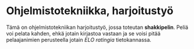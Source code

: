 # Ohjelmistotekniikka, harjoitustyö

Tämä on ohjelmistotekniikan harjoitustyö, jossa toteutan **shakkipelin**. Peliä voi pelata kahden, ehkä jotain kirjastoa vastaan ja se voisi pitää pelaajanimien perusteella jotain *ELO ratingia* tietokannassa.
